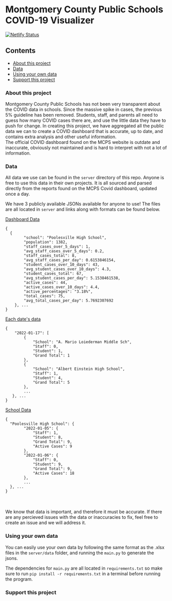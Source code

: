 # Montgomery County Public Schools COVID-19 Visualizer
[![Netlify Status](https://api.netlify.com/api/v1/badges/b4ce8447-27c7-4821-9ef7-0f050f96ddca/deploy-status)](https://app.netlify.com/sites/stupefied-kare-2bdf07/deploys)
## Contents
- [About this project](https://github.com/jamxu88/mocovid/blob/main/README.md#about-this-project)
- [Data](https://github.com/jamxu88/mocovid/blob/main/README.md#data)
- [Using your own data](https://github.com/jamxu88/mocovid/blob/main/README.md#using-your-own-data)
- [Support this project](https://github.com/jamxu88/mocovid/blob/main/README.md#support-this-project)

### About this project
Montgomery County Public Schools has not been very transparent about the COVID data in schools. Since the massive spike in cases, the previous 5% guideline has been removed. Students, staff, and parents all need to guess how many COVID cases there are, and use the little data they have to push for change. In creating this project, we have aggregated all the public data we can to create a COVID dashboard that is accurate, up to date, and contains extra analysis and other useful information.
<br>
The official COVID dashboard found on the MCPS website is outdate and inaccurate, obviously not maintained and is hard to interpret with not a lot of information.

### Data
All data we use can be found in the `server` directory of this repo. Anyone is free to use this data in their own projects. It is all sourced and parsed directly from the reports found on the MCPS Covid dashboard, updated once a day.

We have 3 publicly available JSONs available for anyone to use! The files are all located in `server` and links along with formats can be found below.

[Dashboard Data](https://raw.githubusercontent.com/jamxu88/mocovid/main/server/schooldateinfo.json)
```
{
  {
        "school": "Poolesville High School",
        "population": 1382,
        "staff_cases_over_5_days": 1,
        "avg_staff_cases_over_5_days": 0.2,
        "staff_cases_total": 8,
        "avg_staff_cases_per_day": 0.6153846154,
        "student_cases_over_10_days": 43,
        "avg_student_cases_over_10_days": 4.3,
        "student_cases_total": 67,
        "avg_student_cases_per_day": 5.1538461538,
        "active_cases": 44,
        "active_cases_over_10_days": 4.4,
        "active_percentages": "3.18%",
        "total_cases": 75,
        "avg_total_cases_per_day": 5.7692307692
    }, ...
}
```

[Each date's data](https://raw.githubusercontent.com/jamxu88/mocovid/main/server/dateinfo.json)
```
{
    "2022-01-17": [
        {
            "School": "A. Mario Loiederman Middle Sch",
            "Staff": 0,
            "Student": 1,
            "Grand Total": 1
        },
        {
            "School": "Albert Einstein High School",
            "Staff": 1,
            "Student": 4,
            "Grand Total": 5
        },
        ...
   }, ...
}
```

[School Data](https://raw.githubusercontent.com/jamxu88/mocovid/main/server/schooldateinfo.json)
```
{
  "Poolesville High School": {
        "2022-01-05": {
            "Staff": 1,
            "Student": 8,
            "Grand Total": 9,
            "Active Cases": 9
        },
        "2022-01-06": {
            "Staff": 0,
            "Student": 9,
            "Grand Total": 9,
            "Active Cases": 18
        },
        ...
  }, ...
}
```

<br>
<br>
We know that data is important, and therefore it must be accurate. If there are any percieved issues with the data or inaccuracies to fix, feel free to create an issue and we will address it.

### Using your own data
You can easily use your own data by following the same format as the .xlsx files in the `server/data` folder, and running the `main.py` to generate the jsons.

The dependencies for `main.py` are all located in `requirements.txt` so make sure to run `pip install -r requirements.txt` in a terminal before running the program.

### Support this project
